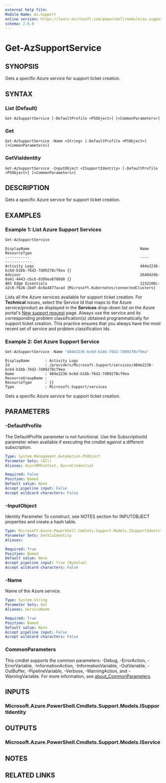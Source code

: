 ```yaml
---
external help file:
Module Name: Az.Support
online version: https://learn.microsoft.com/powershell/module/az.support/get-azsupportservice
schema: 2.0.0
---
```


# Get-AzSupportService

## SYNOPSIS
Gets a specific Azure service for support ticket creation.

## SYNTAX

### List (Default)
```
Get-AzSupportService [-DefaultProfile <PSObject>] [<CommonParameters>]
```

### Get
```
Get-AzSupportService -Name <String> [-DefaultProfile <PSObject>] [<CommonParameters>]
```

### GetViaIdentity
```
Get-AzSupportService -InputObject <ISupportIdentity> [-DefaultProfile <PSObject>] [<CommonParameters>]
```

## DESCRIPTION
Gets a specific Azure service for support ticket creation.

## EXAMPLES

### Example 1: List Azure Support Services
```powershell
Get-AzSupportService
```

```output
DisplayName                                                  Name                                 ResourceType
-----------                                                  ----                                 ------------
Activity Logs                                                484e2236-bc6d-b1bb-76d2-7d09278cf9ea {}
Advisor                                                      26d8424b-0a41-4443-cbc6-0309ea8708d0 {}
AKS Edge Essentials                                          1232100c-42c0-f626-2b4f-8c8a4877acad {Microsoft.Kubernetes/connectedClusters}
```

Lists all the Azure services available for support ticket creation.
For **Technical** issues, select the Service Id that maps to the Azure service/product as displayed in the **Services** drop-down list on the Azure portal's [New support request](https://portal.azure.com/#blade/Microsoft_Azure_Support/HelpAndSupportBlade/overview) page.
Always use the service and its corresponding problem classification(s) obtained programmatically for support ticket creation.
This practice ensures that you always have the most recent set of service and problem classification Ids.

### Example 2: Get Azure Support Service
```powershell
Get-AzSupportService -Name "484e2236-bc6d-b1bb-76d2-7d09278cf9ea"
```

```output
DisplayName       : Activity Logs
Id                : /providers/Microsoft.Support/services/484e2236-bc6d-b1bb-76d2-7d09278cf9ea
Name              : 484e2236-bc6d-b1bb-76d2-7d09278cf9ea
ResourceGroupName :
ResourceType      : {}
Type              : Microsoft.Support/services
```

Gets a specific Azure service for support ticket creation.

## PARAMETERS

### -DefaultProfile
The DefaultProfile parameter is not functional.
Use the SubscriptionId parameter when available if executing the cmdlet against a different subscription.

```yaml
Type: System.Management.Automation.PSObject
Parameter Sets: (All)
Aliases: AzureRMContext, AzureCredential

Required: False
Position: Named
Default value: None
Accept pipeline input: False
Accept wildcard characters: False
```

### -InputObject
Identity Parameter
To construct, see NOTES section for INPUTOBJECT properties and create a hash table.

```yaml
Type: Microsoft.Azure.PowerShell.Cmdlets.Support.Models.ISupportIdentity
Parameter Sets: GetViaIdentity
Aliases:

Required: True
Position: Named
Default value: None
Accept pipeline input: True (ByValue)
Accept wildcard characters: False
```

### -Name
Name of the Azure service.

```yaml
Type: System.String
Parameter Sets: Get
Aliases: ServiceName

Required: True
Position: Named
Default value: None
Accept pipeline input: False
Accept wildcard characters: False
```

### CommonParameters
This cmdlet supports the common parameters: -Debug, -ErrorAction, -ErrorVariable, -InformationAction, -InformationVariable, -OutVariable, -OutBuffer, -PipelineVariable, -Verbose, -WarningAction, and -WarningVariable. For more information, see [about_CommonParameters](http://go.microsoft.com/fwlink/?LinkID=113216).

## INPUTS

### Microsoft.Azure.PowerShell.Cmdlets.Support.Models.ISupportIdentity

## OUTPUTS

### Microsoft.Azure.PowerShell.Cmdlets.Support.Models.IService

## NOTES

## RELATED LINKS

